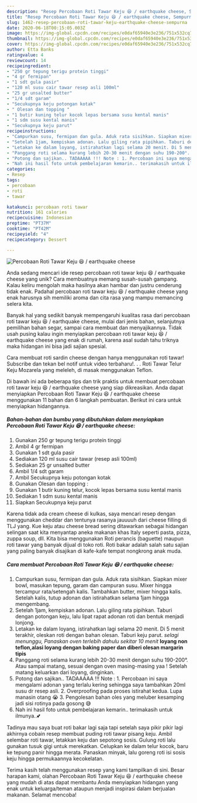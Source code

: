 ```yaml
---
description: "Resep Percobaan Roti Tawar Keju 😆 / earthquake cheese, Sempurna"
title: "Resep Percobaan Roti Tawar Keju 😆 / earthquake cheese, Sempurna"
slug: 1462-resep-percobaan-roti-tawar-keju-earthquake-cheese-sempurna
date: 2020-06-18T00:15:05.003Z
image: https://img-global.cpcdn.com/recipes/e0daf65940e3e236/751x532cq70/percobaan-roti-tawar-keju-😆-earthquake-cheese-foto-resep-utama.jpg
thumbnail: https://img-global.cpcdn.com/recipes/e0daf65940e3e236/751x532cq70/percobaan-roti-tawar-keju-😆-earthquake-cheese-foto-resep-utama.jpg
cover: https://img-global.cpcdn.com/recipes/e0daf65940e3e236/751x532cq70/percobaan-roti-tawar-keju-😆-earthquake-cheese-foto-resep-utama.jpg
author: Etta Banks
ratingvalue: 4
reviewcount: 14
recipeingredient:
- "250 gr tepung terigu protein tinggi"
- "4 gr fermipan"
- "1 sdt gula pasir"
- "120 ml susu cair tawar resep asli 100ml"
- "25 gr unsalted butter"
- "1/4 sdt garam"
- "Secukupnya keju potongan kotak"
- " Olesan dan topping "
- "1 butir kuning telur kocok lepas bersama susu kental manis"
- "1 sdm susu kental manis"
- "Secukupnya keju parut"
recipeinstructions:
- "Campurkan susu, fermipan dan gula. Aduk rata sisihkan. Siapkan mixer bowl, masukan tepung, garam dan campuran susu. Mixer hingga tercampur rata/setengah kalis. Tambahkan butter, mixer hingga kalis. Setelah kalis, tutup adonan dan istirahatkan selama 1jam hingga mengembang."
- "Setelah 1jam, kempiskan adonan. Lalu giling rata pipihkan. Taburi dengan potongan keju, lalu lipat rapat adonan roti dan bentuk menjadi lonjong."
- "Letakan ke dalam loyang, istirahatkan lagi selama 20 menit. Di 5 menit terakhir, oleskan roti dengan bahan olesan. Taburi keju parut. *selagi menunggu, Panaskan oven terlebih dahulu sekitar 10 menit* **loyang non teflon,alasi loyang dengan baking paper dan diberi olesan margarin tipis**"
- "Panggang roti selama kurang lebih 20-30 menit dengan suhu 190-200°. Atau sampai matang, sesuai dengan oven masing-masing yaa ! Setelah matang keluarkan dari loyang, dinginkan."
- "Potong dan sajikan.. TADAAAAA !!! Note : 1. Percobaan ini saya mengalami adonan yang terlalu kering sehingga saya tambahkan 20ml susu dr resep asli. 2. Overproofing pada proses istirahat kedua. Lupa manasin otang 😭 3. Pengolesan bahan oles yang meluber kesamping jadi sisi rotinya pada gosong 😅"
- "Nah ini hasil foto untuk pembelajaran kemarin.. terimakasih untuk ilmunya..💕"
categories:
- Resep
tags:
- percobaan
- roti
- tawar

katakunci: percobaan roti tawar 
nutrition: 161 calories
recipecuisine: Indonesian
preptime: "PT37M"
cooktime: "PT42M"
recipeyield: "4"
recipecategory: Dessert

---
```



![Percobaan Roti Tawar Keju 😆 / earthquake cheese](https://img-global.cpcdn.com/recipes/e0daf65940e3e236/751x532cq70/percobaan-roti-tawar-keju-😆-earthquake-cheese-foto-resep-utama.jpg)

Anda sedang mencari ide resep percobaan roti tawar keju 😆 / earthquake cheese yang unik? Cara membuatnya memang susah-susah gampang. Kalau keliru mengolah maka hasilnya akan hambar dan justru cenderung tidak enak. Padahal percobaan roti tawar keju 😆 / earthquake cheese yang enak harusnya sih memiliki aroma dan cita rasa yang mampu memancing selera kita.

Banyak hal yang sedikit banyak mempengaruhi kualitas rasa dari percobaan roti tawar keju 😆 / earthquake cheese, mulai dari jenis bahan, selanjutnya pemilihan bahan segar, sampai cara membuat dan menyajikannya. Tidak usah pusing kalau ingin menyiapkan percobaan roti tawar keju 😆 / earthquake cheese yang enak di rumah, karena asal sudah tahu triknya maka hidangan ini bisa jadi sajian spesial.

Cara membuat roti sardin cheese dengan hanya menggunakan roti tawar! Subscribe dan tekan bel notif untuk video terbaharu!. . . Roti Tawar Telur Keju Mozarela yang meleleh, di masak menggunakan Teflon.


Di bawah ini ada beberapa tips dan trik praktis untuk membuat percobaan roti tawar keju 😆 / earthquake cheese yang siap dikreasikan. Anda dapat menyiapkan Percobaan Roti Tawar Keju 😆 / earthquake cheese menggunakan 11 bahan dan 6 langkah pembuatan. Berikut ini cara untuk menyiapkan hidangannya.

<!--inarticleads1-->

##### Bahan-bahan dan bumbu yang dibutuhkan dalam menyiapkan Percobaan Roti Tawar Keju 😆 / earthquake cheese:

1. Gunakan 250 gr tepung terigu protein tinggi
1. Ambil 4 gr fermipan
1. Gunakan 1 sdt gula pasir
1. Sediakan 120 ml susu cair tawar (resep asli 100ml)
1. Sediakan 25 gr unsalted butter
1. Ambil 1/4 sdt garam
1. Ambil Secukupnya keju potongan kotak
1. Gunakan  Olesan dan topping :
1. Gunakan 1 butir kuning telur, kocok lepas bersama susu kental manis
1. Sediakan 1 sdm susu kental manis
1. Siapkan Secukupnya keju parut


Karena tidak ada cream cheese di kulkas, saya mencari resep dengan menggunakan cheddar dan tentunya rasanya jauuuuh dari cheese filling di TLJ yang. Kue keju atau cheese bread sering ditawarkan sebagai hidangan selingan saat kita menyantap aneka makanan khas Italy seperti pasta, pizza, zuppa soup, dll. Kita bisa menggunakan Roti perancis (baguette) maupun roti tawar yang banyak dijual di toko roti. Roti bakar adalah salah satu sajian yang paling banyak disajikan di kafe-kafe tempat nongkrong anak muda. 

<!--inarticleads2-->

##### Cara membuat Percobaan Roti Tawar Keju 😆 / earthquake cheese:

1. Campurkan susu, fermipan dan gula. Aduk rata sisihkan. Siapkan mixer bowl, masukan tepung, garam dan campuran susu. Mixer hingga tercampur rata/setengah kalis. Tambahkan butter, mixer hingga kalis. Setelah kalis, tutup adonan dan istirahatkan selama 1jam hingga mengembang.
1. Setelah 1jam, kempiskan adonan. Lalu giling rata pipihkan. Taburi dengan potongan keju, lalu lipat rapat adonan roti dan bentuk menjadi lonjong.
1. Letakan ke dalam loyang, istirahatkan lagi selama 20 menit. Di 5 menit terakhir, oleskan roti dengan bahan olesan. Taburi keju parut. *selagi menunggu, Panaskan oven terlebih dahulu sekitar 10 menit* **loyang non teflon,alasi loyang dengan baking paper dan diberi olesan margarin tipis**
1. Panggang roti selama kurang lebih 20-30 menit dengan suhu 190-200°. Atau sampai matang, sesuai dengan oven masing-masing yaa ! Setelah matang keluarkan dari loyang, dinginkan.
1. Potong dan sajikan.. TADAAAAA !!! Note : 1. Percobaan ini saya mengalami adonan yang terlalu kering sehingga saya tambahkan 20ml susu dr resep asli. 2. Overproofing pada proses istirahat kedua. Lupa manasin otang 😭 3. Pengolesan bahan oles yang meluber kesamping jadi sisi rotinya pada gosong 😅
1. Nah ini hasil foto untuk pembelajaran kemarin.. terimakasih untuk ilmunya..💕


Tadinya mau saya buat roti bakar lagi saja tapi setelah saya pikir pikir lagi akhirnya cobain resep membuat puding roti tawar pisang keju. Ambil selembar roti tawar, letakkan keju dan sepotong sosis. Gulung roti lalu gunakan tusuk gigi untuk merekatkan. Celupkan ke dalam telur kocok, baru ke tepung panir hingga merata. Panaskan minyak, lalu goreng roti isi sosis keju hingga permukaannya kecokelatan. 

Terima kasih telah menggunakan resep yang kami tampilkan di sini. Besar harapan kami, olahan Percobaan Roti Tawar Keju 😆 / earthquake cheese yang mudah di atas dapat membantu Anda menyiapkan hidangan yang enak untuk keluarga/teman ataupun menjadi inspirasi dalam berjualan makanan. Selamat mencoba!
